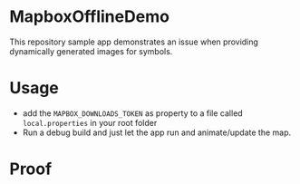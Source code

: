 # MapboxOfflineDemo
This repository sample app demonstrates an issue when providing dynamically generated images for symbols.

# Usage
- add the `MAPBOX_DOWNLOADS_TOKEN` as property to a file called `local.properties` in your root folder
- Run a debug build and just let the app run and animate/update the map.

# Proof
